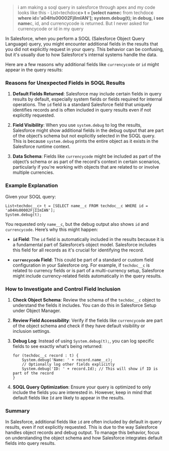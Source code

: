 > i am making a soql query in salesforce through apex and my code looks like this -
> List<techdoc**c> t = [select name**c from techdoc**c where id='a04Hs00002FjIImIAN'];
> system.debug(t);
> in debug, i see name**c, id, and currencycode is returned. But I never asked for currencycode or id in my query

In Salesforce, when you perform a SOQL (Salesforce Object Query Language) query, you might encounter additional fields in the results that you did not explicitly request in your query. This behavior can be confusing, but it's usually due to how Salesforce's internal systems handle the data.

Here are a few reasons why additional fields like `currencycode` or `id` might appear in the query results:

### Reasons for Unexpected Fields in SOQL Results

1. **Default Fields Returned**: Salesforce may include certain fields in query results by default, especially system fields or fields required for internal operations. The `id` field is a standard Salesforce field that uniquely identifies records and is often included in query results even if not explicitly requested.

2. **Field Visibility**: When you use `system.debug` to log the results, Salesforce might show additional fields in the debug output that are part of the object’s schema but not explicitly selected in the SOQL query. This is because `system.debug` prints the entire object as it exists in the Salesforce runtime context.

3. **Data Schema**: Fields like `currencycode` might be included as part of the object’s schema or as part of the record's context in certain scenarios, particularly if you're working with objects that are related to or involve multiple currencies.

### Example Explanation

Given your SOQL query:

```apex
List<techdoc__c> t = [SELECT name__c FROM techdoc__c WHERE id = 'a04Hs00002FjIImIAN'];
System.debug(t);
```

You requested only `name__c`, but the debug output also shows `id` and `currencycode`. Here’s why this might happen:

- **`id` Field**: The `id` field is automatically included in the results because it is a fundamental part of Salesforce’s object model. Salesforce includes this field for all records as it's crucial for identifying the record.

- **`currencycode` Field**: This could be part of a standard or custom field configuration in your Salesforce org. For example, if `techdoc__c` is related to currency fields or is part of a multi-currency setup, Salesforce might include currency-related fields automatically in the query results.

### How to Investigate and Control Field Inclusion

1. **Check Object Schema**: Review the schema of the `techdoc__c` object to understand the fields it includes. You can do this in Salesforce Setup under Object Manager.

2. **Review Field Accessibility**: Verify if the fields like `currencycode` are part of the object schema and check if they have default visibility or inclusion settings.

3. **Debug Log**: Instead of using `System.debug(t);`, you can log specific fields to see exactly what’s being returned:

   ```apex
   for (techdoc__c record : t) {
       System.debug('Name: ' + record.name__c);
       // Optionally log other fields explicitly
       System.debug('ID: ' + record.Id); // This will show if ID is part of the record
   }
   ```

4. **SOQL Query Optimization**: Ensure your query is optimized to only include the fields you are interested in. However, keep in mind that default fields like `Id` are likely to appear in the results.

### Summary

In Salesforce, additional fields like `id` are often included by default in query results, even if not explicitly requested. This is due to the way Salesforce handles object records and debug output. To manage this behavior, focus on understanding the object schema and how Salesforce integrates default fields into query results.
